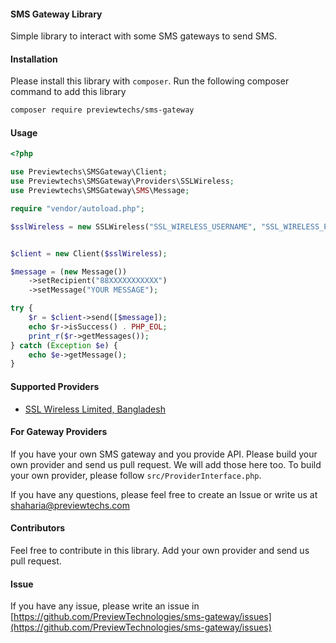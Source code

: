 #### SMS Gateway Library
Simple library to interact with some SMS gateways to send SMS.

#### Installation
Please install this library with `composer`. Run the following composer command to add this library
```bash
composer require previewtechs/sms-gateway
```

#### Usage
```php
<?php

use Previewtechs\SMSGateway\Client;
use Previewtechs\SMSGateway\Providers\SSLWireless;
use Previewtechs\SMSGateway\SMS\Message;

require "vendor/autoload.php";

$sslWireless = new SSLWireless("SSL_WIRELESS_USERNAME", "SSL_WIRELESS_PASSWORD", "SSL_WIRELESS_SID");


$client = new Client($sslWireless);

$message = (new Message())
    ->setRecipient("88XXXXXXXXXXX")
    ->setMessage("YOUR MESSAGE");

try {
    $r = $client->send([$message]);
    echo $r->isSuccess() . PHP_EOL;
    print_r($r->getMessages());
} catch (Exception $e) {
    echo $e->getMessage();
}
```

#### Supported Providers
 - [SSL Wireless Limited, Bangladesh](http://www.sslwireless.com)


#### For Gateway Providers

If you have your own SMS gateway and you provide API. Please build your own provider and send us pull request.
We will add those here too. To build your own provider, please follow `src/ProviderInterface.php`.

If you have any questions, please feel free to create an Issue or write us at [shaharia@previewtechs.com](mailto:shaharia@previewtechs.com)


#### Contributors

Feel free to contribute in this library. Add your own provider and send us pull request.

#### Issue

If you have any issue, please write an issue in [https://github.com/PreviewTechnologies/sms-gateway/issues](https://github.com/PreviewTechnologies/sms-gateway/issues)